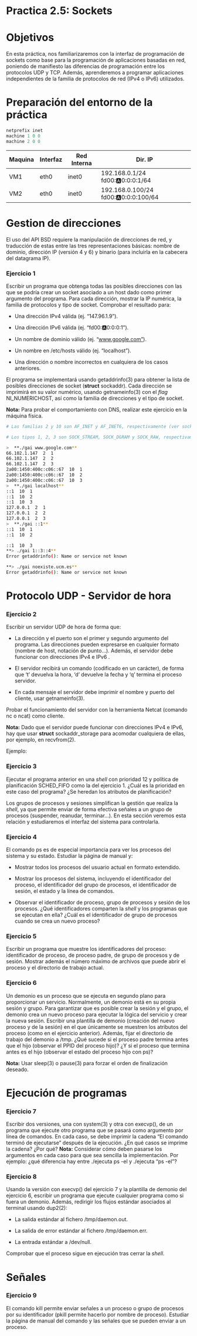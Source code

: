 
# Practica 2.5: Sockets

# Objetivos
En esta práctica, nos familiarizaremos con la interfaz de programación de sockets como base para la programación de aplicaciones basadas en red, poniendo de manifiesto las diferencias de programación entre los protocolos UDP y TCP. Además, aprenderemos a programar aplicaciones independientes de la familia de protocolos de red (IPv4 o IPv6) utilizados.

# Preparación del entorno de la práctica
```c
netprefix inet
machine 1 0 0
machine 2 0 0
```

|  Maquina | Interfaz | Red Interna | Dir. IP
|--|--|--|--|
| VM1  | eth0  | inet0 | 192.168.0.1/24  fd00::a:0:0:0:1/64 |
| VM2  | eth0  | inet0 | 192.168.0.100/24    fd00::a:0:0:0:100/64 |

# Gestion de direcciones
El uso del API BSD requiere la manipulación de direcciones de red, y traducción de estas entre las tres representaciones básicas: nombre de dominio, dirección IP (versión 4 y 6) y binario (para incluirla en la cabecera del datagrama IP).

### Ejercicio 1

Escribir un programa que obtenga todas las posibles direcciones con las que se podría crear un socket asociado a un host dado como primer argumento del programa. Para cada dirección, mostrar la IP numérica, la familia de protocolos y tipo de socket. Comprobar el resultado para:

- Una dirección IPv4 válida (ej. “147.96.1.9”).

- Una dirección IPv6 válida (ej. “fd00::a:0:0:0:1”).

- Un nombre de dominio válido (ej. “www.google.com”).

- Un nombre en /etc/hosts válido (ej. “localhost”).

- Una dirección o nombre incorrectos en cualquiera de los casos anteriores.

El programa se implementará usando getaddrinfo(3) para obtener la lista de posibles direcciones de socket (**struct** sockaddr). Cada dirección se imprimirá en su valor numérico, usando getnameinfo(3) con el  _flag_ NI_NUMERICHOST, así como la familia de direcciones y el tipo de socket.

**Nota:** Para probar el comportamiento con DNS, realizar este ejercicio en la máquina física.

```bash
# Las familias 2 y 10 son AF_INET y AF_INET6, respectivamente (ver socket.h)_

# Los tipos 1, 2, 3 son SOCK_STREAM, SOCK_DGRAM y SOCK_RAW, respectivamente_

>  **./gai www.google.com**  
66.102.1.147  2  1  
66.102.1.147  2  2  
66.102.1.147  2  3  
2a00:1450:400c:c06::67  10  1  
2a00:1450:400c:c06::67  10  2  
2a00:1450:400c:c06::67  10  3  
>  **./gai localhost**  
::1  10  1  
::1  10  2  
::1  10  3  
127.0.0.1  2  1  
127.0.0.1  2  2  
127.0.0.1  2  3  
>  **./gai ::1**  
::1  10  1  
::1  10  2

::1  10  3  
**> ./gai 1::3::4**  
Error getaddrinfo(): Name or service not known

**> ./gai noexiste.ucm.es**  
Error getaddrinfo(): Name or service not known
```
# Protocolo UDP - Servidor de hora

### Ejercicio 2 

Escribir un servidor UDP de hora de forma que:

- La dirección y el puerto son el primer y segundo argumento del programa. Las direcciones pueden expresarse en cualquier formato (nombre de host, notación de punto…). Además, el servidor debe funcionar con direcciones IPv4 e IPv6 .

- El servidor recibirá un comando (codificado en un carácter), de forma que ‘t’ devuelva la hora, ‘d’ devuelve la fecha y ‘q’ termina el proceso servidor.

- En cada mensaje el servidor debe imprimir el nombre y puerto del cliente, usar getnameinfo(3).

Probar el funcionamiento del servidor con la herramienta Netcat (comando nc o ncat) como cliente.

**Nota:** Dado que el servidor puede funcionar con direcciones IPv4 e IPv6, hay que usar **struct** sockaddr_storage para acomodar cualquiera de ellas, por ejemplo, en recvfrom(2).

Ejemplo:

### Ejercicio 3

Ejecutar el programa anterior en una  _shell_  con prioridad 12 y política de planificación SCHED_FIFO como la del ejercicio 1. ¿Cuál es la prioridad en este caso del programa? ¿Se heredan los atributos de planificación?


Los grupos de procesos y sesiones simplifican la gestión que realiza la  _shell_, ya que permite enviar de forma efectiva señales a un grupo de procesos (suspender, reanudar, terminar…). En esta sección veremos esta relación y estudiaremos el interfaz del sistema para controlarla.
### Ejercicio 4
El comando ps es de especial importancia para ver los procesos del sistema y su estado. Estudiar la página de manual y:
- Mostrar todos los procesos del usuario actual en formato extendido.

- Mostrar los procesos del sistema, incluyendo el identificador del proceso, el identificador del grupo de procesos, el identificador de sesión, el estado y la línea de comandos.

- Observar el identificador de proceso, grupo de procesos y sesión de los procesos. ¿Qué identificadores comparten la  _shell_  y los programas que se ejecutan en ella? ¿Cuál es el identificador de grupo de procesos cuando se crea un nuevo proceso?

### Ejercicio 5
Escribir un programa que muestre los identificadores del proceso: identificador de proceso, de proceso padre, de grupo de procesos y de sesión. Mostrar además el número máximo de archivos que puede abrir el proceso y el directorio de trabajo actual.

### Ejercicio 6
Un demonio es un proceso que se ejecuta en segundo plano para proporcionar un servicio. Normalmente, un demonio está en su propia sesión y grupo. Para garantizar que es posible crear la sesión y el grupo, el demonio crea un nuevo proceso para ejecutar la lógica del servicio y crear la nueva sesión. Escribir una plantilla de demonio (creación del nuevo proceso y de la sesión) en el que únicamente se muestren los atributos del proceso (como en el ejercicio anterior). Además, fijar el directorio de trabajo del demonio a /tmp.
¿Qué sucede si el proceso padre termina antes que el hijo (observar el PPID del proceso hijo)? ¿Y si el proceso que termina antes es el hijo (observar el estado del proceso hijo con ps)?

**Nota:** Usar sleep(3) o pause(3) para forzar el orden de finalización deseado.

# Ejecución de programas

### Ejercicio 7
Escribir dos versiones, una con system(3) y otra con execvp(), de un programa que ejecute otro programa que se pasará como argumento por línea de comandos. En cada caso, se debe imprimir la cadena “El comando terminó de ejecutarse” después de la ejecución. ¿En qué casos se imprime la cadena? ¿Por qué?
**Nota:** Considerar cómo deben pasarse los argumentos en cada caso para que sea sencilla la implementación. Por ejemplo: ¿qué diferencia hay entre ./ejecuta ps -el  y ./ejecuta “ps -el”?
### Ejercicio 8
Usando la versión con execvp() del ejercicio 7 y la plantilla de demonio del ejercicio 6, escribir un programa que ejecute cualquier programa como si fuera un demonio. Además, redirigir los flujos estándar asociados al terminal usando dup2(2):

- La salida estándar al fichero /tmp/daemon.out.

- La salida de error estándar al fichero /tmp/daemon.err.

- La entrada estándar a /dev/null.

Comprobar que el proceso sigue en ejecución tras cerrar la  _shell_.

# Señales

### Ejercicio 9
El comando kill permite enviar señales a un proceso o grupo de procesos por su identificador (pkill permite hacerlo por nombre de proceso). Estudiar la página de manual del comando y las señales que se pueden enviar a un proceso.

<!--stackedit_data:
eyJoaXN0b3J5IjpbLTkxMjM2NzQ3OCw3MzA5OTgxMTZdfQ==
-->